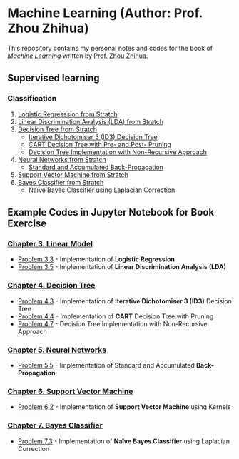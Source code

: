 # Machine Learning (Author: Prof. Zhou Zhihua)

This repository contains my personal notes and codes for the book of [_Machine Learning_](http://cs.nju.edu.cn/zhouzh/zhouzh.files/publication/MLbook2016.htm "Book information") written by [Prof. Zhou Zhihua](http://cs.nju.edu.cn/zhouzh/ "Author Personal Website"). 

## Supervised learning
### Classification
1. [Logistic Regresssion from Stratch](https://github.com/Hatchin/Machine-Learning-Zhou_Zhihua/blob/master/Chap3/Problem3.3/) 
2. [Linear Discrimination Analysis (LDA) from Stratch](https://github.com/Hatchin/Machine-Learning-Zhou_Zhihua/blob/master/Chap3/Problem3.5/) 
3. [Decision Tree from Stratch](https://github.com/Hatchin/Machine-Learning-Zhou_Zhihua/tree/master/Chap4/)
   - [Iterative Dichotomiser 3 (ID3) Decision Tree](https://github.com/Hatchin/Machine-Learning-Zhou_Zhihua/blob/master/Chap4/Problem4.3/)
   - [CART Decision Tree with Pre- and Post- Pruning](https://github.com/Hatchin/Machine-Learning-Zhou_Zhihua/tree/master/Chap4/Problem4.4/)
   - [Decision Tree Implementation with Non-Recursive Approach](https://github.com/Hatchin/Machine-Learning-Zhou_Zhihua/blob/master/Chap4/Problem4.7/)
4. [Neural Networks from Stratch](https://github.com/Hatchin/Machine-Learning-Zhou_Zhihua/tree/master/Chap5)
   - [Standard and Accumulated Back-Propagation](https://github.com/Hatchin/Machine-Learning-Zhou_Zhihua/tree/master/Chap5/Problem5.5/)
5. [Support Vector Machine from Stratch](https://github.com/Hatchin/Machine-Learning-Zhou_Zhihua/tree/master/Chap6/Problem6.2/)
6. [Bayes Classifier from Stratch](https://github.com/Hatchin/Machine-Learning-Zhou_Zhihua/tree/master/Chap7)
   - [Naïve Bayes Classifier using Laplacian Correction](https://github.com/Hatchin/Machine-Learning-Zhou_Zhihua/blob/master/Chap7/Problem7.3/)


## Example Codes in Jupyter Notebook for Book Exercise
### [Chapter 3. Linear Model](https://github.com/Hatchin/Machine-Learning-Zhou_Zhihua/blob/master/Chap3)
- [Problem 3.3](https://github.com/Hatchin/Machine-Learning-Zhou_Zhihua/blob/master/Chap3/Problem3.3/code/3.3.ipynb) - Implementation of **Logistic Regression** 
- [Problem 3.5](https://github.com/Hatchin/Machine-Learning-Zhou_Zhihua/blob/master/Chap3/Problem3.5/code/3.5.ipynb) - Implementation of **Linear Discrimination Analysis (LDA)**

### [Chapter 4. Decision Tree](https://github.com/Hatchin/Machine-Learning-Zhou_Zhihua/tree/master/Chap4/)
- [Problem 4.3](https://github.com/Hatchin/Machine-Learning-Zhou_Zhihua/blob/master/Chap4/Problem4.3/code/4.3.ipynb) - Implementation of **Iterative Dichotomiser 3 (ID3)** Decision Tree
- [Problem 4.4](https://github.com/Hatchin/Machine-Learning-Zhou_Zhihua/tree/master/Chap4/Problem4.4/code/4.4.ipynb) - Implementation of **CART** Decision Tree with Pruning
- [Problem 4.7](https://github.com/Hatchin/Machine-Learning-Zhou_Zhihua/blob/master/Chap4/Problem4.7/code/4.7.ipynb) - Decision Tree Implementation with Non-Recursive Approach

### [Chapter 5. Neural Networks](https://github.com/Hatchin/Machine-Learning-Zhou_Zhihua/tree/master/Chap5)
- [Problem 5.5](https://github.com/Hatchin/Machine-Learning-Zhou_Zhihua/tree/master/Chap5/Problem5.5/code/5.5.ipynb) - Implementation of Standard and Accumulated **Back-Propagation**

### [Chapter 6. Support Vector Machine](https://github.com/Hatchin/Machine-Learning-Zhou_Zhihua/tree/master/Chap6)
- [Problem 6.2](https://github.com/Hatchin/Machine-Learning-Zhou_Zhihua/tree/master/Chap6/Problem6.2/code/6.2.ipynb) - Implementation of **Support Vector Machine** using Kernels

### [Chapter 7. Bayes Classifier](https://github.com/Hatchin/Machine-Learning-Zhou_Zhihua/tree/master/Chap7)
- [Problem 7.3](https://github.com/Hatchin/Machine-Learning-Zhou_Zhihua/blob/master/Chap7/Problem7.3/code/7.3.ipynb) - Implementation of **Naïve Bayes Classifier** using Laplacian Correction
